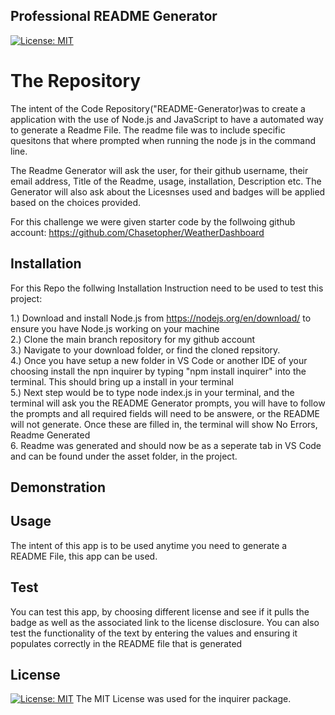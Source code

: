 ## Professional README Generator 
[![License: MIT](https://img.shields.io/badge/License-MIT-yellow.svg)](https://opensource.org/licenses/MIT)
# The Repository 

The intent of the Code Repository("README-Generator)was to create a application with the use of Node.js and JavaScript to have a automated way to generate a Readme File. The readme file was to include specific quesitons that where prompted when running the node js in the command line. 

The Readme Generator will ask the user, for their github username, their email address, Title of the Readme, usage, installation, Description etc. The Generator will also ask about the Licesnses used and badges will be applied based on the choices provided. 

For this challenge we were given starter code by the follwoing github account: https://github.com/Chasetopher/WeatherDashboard

## Installation

For this Repo the follwing Installation Instruction need to be used to test this project:

1.) Download and install Node.js from https://nodejs.org/en/download/ to ensure you have Node.js working on your machine <br/>
2.) Clone the main branch repository for my github account <br/>
3.) Navigate to your download folder, or find the cloned repsitory. <br/>
4.) Once you have setup a new folder in VS Code or another IDE of your choosing install the npn inquirer by typing "npm install inquirer" into the terminal. This should bring up a install in your terminal <br/>
5.)  Next step would be to type node index.js in your terminal, and the terminal will ask you the README Generator prompts, you will have to follow the prompts and all required fields will need to be answere, or the README will not generate. Once these are filled in, the terminal will show No Errors, Readme Generated <br/>
6. Readme was generated and should now be as a seperate tab in VS Code and can be found under the asset folder, in the project. 

## Demonstration

## Usage
The intent of this app is to be used anytime you need to generate a README File, this app can be used.

## Test
You can test this app, by choosing different license and see if it pulls the badge as well as the associated link to the license disclosure. You can also test the functionality of the text by entering the values and ensuring it populates correctly in the README file that is generated

## License

[![License: MIT](https://img.shields.io/badge/License-MIT-yellow.svg)](https://opensource.org/licenses/MIT)
The MIT License was used for the inquirer package. 


